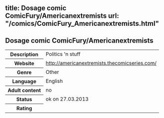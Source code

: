 title: Dosage comic ComicFury/Americanextremists
url: "/comics/ComicFury_Americanextremists.html"
---
Dosage comic ComicFury/Americanextremists
-----------------------------------------

<table class="comicinfo">
<tr>
<th>Description</th><td>Politics 'n stuff</td>
</tr>
<tr>
<th>Website</th><td><a href="http://americanextremists.thecomicseries.com/">http://americanextremists.thecomicseries.com/</a></td>
</tr>
<tr>
<th>Genre</th><td>Other</td>
</tr>
<tr>
<th>Language</th><td>English</td>
</tr>
<tr>
<th>Adult content</th><td>no</td>
</tr>
<tr>
<th>Status</th><td>ok on 27.03.2013</td>
</tr>
<tr>
<th>Rating</th><td><div class="g-plusone" data-size="standard" data-annotation="bubble"
 data-href="http://americanextremists.thecomicseries.com/"></div></td>
</tr>
</table>
<script type="text/javascript">
  (function() {
    var po = document.createElement('script'); po.type = 'text/javascript'; po.async = true;
    po.src = 'https://apis.google.com/js/plusone.js';
    var s = document.getElementsByTagName('script')[0]; s.parentNode.insertBefore(po, s);
  })();
</script>
